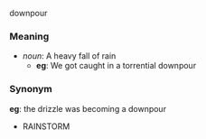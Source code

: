 downpour
### Meaning
+ _noun_: A heavy fall of rain
	+ __eg__: We got caught in a torrential downpour

### Synonym

__eg__: the drizzle was becoming a downpour

+ RAINSTORM


